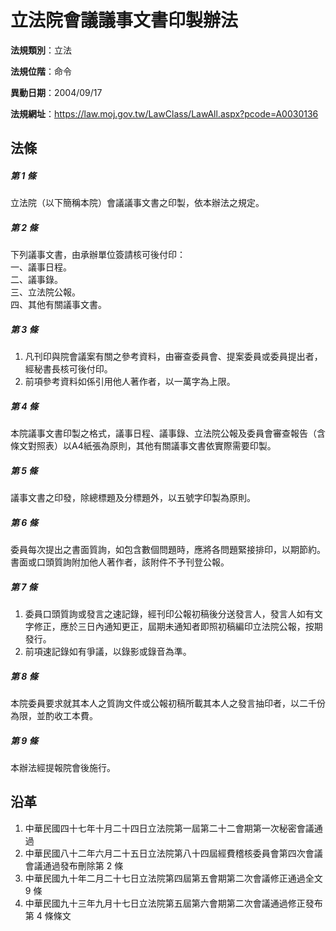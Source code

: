 # 立法院會議議事文書印製辦法




**法規類別**：立法

**法規位階**：命令

**異動日期**：2004/09/17  

**法規網址**：https://law.moj.gov.tw/LawClass/LawAll.aspx?pcode=A0030136



## 法條
##### 第 1 條
立法院（以下簡稱本院）會議議事文書之印製，依本辦法之規定。

##### 第 2 條
下列議事文書，由承辦單位簽請核可後付印：  
一、議事日程。  
二、議事錄。  
三、立法院公報。  
四、其他有關議事文書。

##### 第 3 條
1. 凡刊印與院會議案有關之參考資料，由審查委員會、提案委員或委員提出者，經秘書長核可後付印。
1. 前項參考資料如係引用他人著作者，以一萬字為上限。

##### 第 4 條
本院議事文書印製之格式，議事日程、議事錄、立法院公報及委員會審查報告（含條文對照表）以A4紙張為原則，其他有關議事文書依實際需要印製。

##### 第 5 條
議事文書之印發，除總標題及分標題外，以五號字印製為原則。

##### 第 6 條
委員每次提出之書面質詢，如包含數個問題時，應將各問題緊接排印，以期節約。書面或口頭質詢附加他人著作者，該附件不予刊登公報。

##### 第 7 條
1. 委員口頭質詢或發言之速記錄，經刊印公報初稿後分送發言人，發言人如有文字修正，應於三日內通知更正，屆期未通知者即照初稿編印立法院公報，按期發行。
1. 前項速記錄如有爭議，以錄影或錄音為準。

##### 第 8 條
本院委員要求就其本人之質詢文件或公報初稿所載其本人之發言抽印者，以二千份為限，並酌收工本費。

##### 第 9 條
本辦法經提報院會後施行。

## 沿革
1. 中華民國四十七年十月二十四日立法院第一屆第二十二會期第一次秘密會議通過
1. 中華民國八十二年六月二十五日立法院第八十四屆經費稽核委員會第四次會議會議通過發布刪除第 2  條
1. 中華民國九十年二月二十七日立法院第四屆第五會期第二次會議修正通過全文 9  條
1. 中華民國九十三年九月十七日立法院第五屆第六會期第二次會議通過修正發布第 4  條條文
